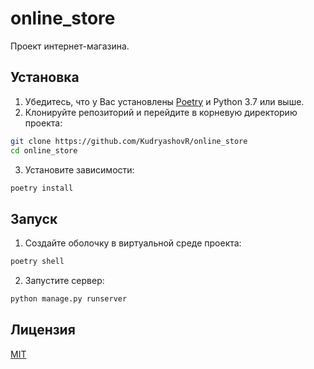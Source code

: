# online_store

Проект интернет-магазина.

## Установка

1. Убедитесь, что у Вас установлены [Poetry](https://python-poetry.org/docs/#installation) и Python 3.7 или выше.
2. Клонируйте репозиторий и перейдите в корневую директорию проекта:
```bash
git clone https://github.com/KudryashovR/online_store
cd online_store
```
3. Установите зависимости:
```bash
poetry install
```

## Запуск

1. Создайте оболочку в виртуальной среде проекта:
```bash
poetry shell
```
2. Запустите сервер:
```bash
python manage.py runserver
```

## Лицензия

[MIT](LICENSE)